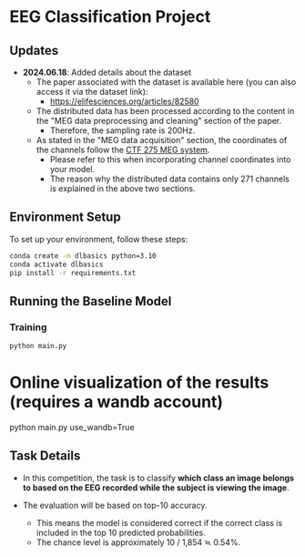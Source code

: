 # EEG Classification Project

## Updates

- **2024.06.18**: Added details about the dataset
  - The paper associated with the dataset is available here (you can also access it via the dataset link):
    - https://elifesciences.org/articles/82580
  - The distributed data has been processed according to the content in the "MEG data preprocessing and cleaning" section of the paper.
    - Therefore, the sampling rate is 200Hz.
  - As stated in the "MEG data acquisition" section, the coordinates of the channels follow the [CTF 275 MEG system](https://mne.tools/1.6/auto_examples/visualization/meg_sensors.html#ctf).
    - Please refer to this when incorporating channel coordinates into your model.
    - The reason why the distributed data contains only 271 channels is explained in the above two sections.

## Environment Setup

To set up your environment, follow these steps:

```bash
conda create -n dlbasics python=3.10
conda activate dlbasics
pip install -r requirements.txt
```

## Running the Baseline Model

### Training

```bash
python main.py
```

# Online visualization of the results (requires a wandb account)
python main.py use_wandb=True

## Task Details

- In this competition, the task is to classify **which class an image belongs to based on the EEG recorded while the subject is viewing the image**.

- The evaluation will be based on top-10 accuracy.
  - This means the model is considered correct if the correct class is included in the top 10 predicted probabilities.
  - The chance level is approximately 10 / 1,854 ≒ 0.54%.


